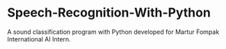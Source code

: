 # Speech-Recognition-With-Python
A sound classification program with Python developed for Martur Fompak International AI Intern.
